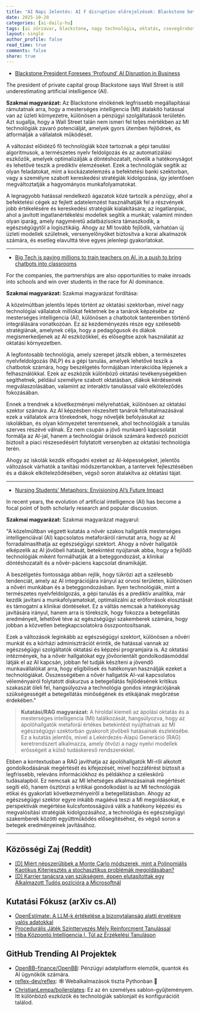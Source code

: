 ```yaml
---
title: "AI Napi Jelentés: AI F disruption előrejelzések: Blackstone betekintések, nagy technológia az osztálytermekben, és ápolóhallgatók felfedezik az AI jövőjét (2025-10-20)"
date: 2025-10-20
categories: [ai-daily-hu]
tags: [ai zűrzavar, blackstone, nagy technológia, oktatás, csevegőrobotok, ápolói hallgatók, a munka jövője]
layout: single
author_profile: false
read_time: true
comments: false
share: true
---
```

- [Blackstone President Foresees ‘Profound’ AI Disruption in Business](https://www.pymnts.com/artificial-intelligence-2/2025/blackstone-president-foresees-profound-ai-disruption-in-business/)

The president of private capital group Blackstone says Wall Street is still underestimating artificial intelligence (AI).

**Szakmai magyarázat:**
Az Blackstone elnökének legfrissebb megállapításai rámutatnak arra, hogy a mesterséges intelligencia (MI) átalakító hatással van az üzleti környezetre, különösen a pénzügyi szolgáltatások területén. Azt sugallja, hogy a Wall Street talán nem ismeri fel teljes mértékben az MI technológiák zavaró potenciálját, amelyek gyors ütemben fejlődnek, és átformálják a vállalatok működését.

A változást előidéző fő technológiák közé tartoznak a gépi tanulási algoritmusok, a természetes nyelv feldolgozás és az automatizálási eszközök, amelyek optimalizálják a döntéshozatalt, növelik a hatékonyságot és lehetővé teszik a prediktív elemzéseket. Ezek a technológiák segítik az olyan feladatokat, mint a kockázatelemzés a befektetési banki szektorban, vagy a személyre szabott kereskedési stratégiák kidolgozása, így jelentősen megváltoztatják a hagyományos munkafolyamatokat.

A legnagyobb hatással rendelkező ágazatok közé tartozik a pénzügy, ahol a befektetési cégek az fejlett adatelemzést használhatják fel a részvények jobb értékelésére és kereskedési stratégiák kialakítására; az ingatlanpiac, ahol a javított ingatlanértékelési modellek segítik a munkát; valamint minden olyan iparág, amely nagyméretű adatbázisokra támaszkodik, a egészségügytől a logisztikáig. Ahogy az MI tovább fejlődik, várhatóan új üzleti modellek születnek, versenyelőnyöket biztosítva a korai alkalmazók számára, és esetleg elavulttá téve egyes jelenlegi gyakorlatokat.

---
- [Big Tech is paying millions to train teachers on AI, in a push to bring chatbots into classrooms](https://www.santafenewmexican.com/news/education/big-tech-is-paying-millions-to-train-teachers-on-ai-in-a-push-to-bring/article_96e107cc-7a75-58e1-90ab-4510eaf57684.html)

For the companies, the partnerships are also opportunities to make inroads into schools and win over students in the race for AI dominance.

**Szakmai magyarázat:**
Szakmai magyarázat fordítása:

A közelmúltban jelentős lépés történt az oktatási szektorban, mivel nagy technológiai vállalatok milliókat fektetnek be a tanárok képzésébe az mesterséges intelligencia (AI), különösen a chatbotok tanteremben történő integrálására vonatkozóan. Ez az kezdeményezés része egy szélesebb stratégiának, amelynek célja, hogy a pedagógusok és diákok megismerkedjenek az AI eszközökkel, és elősegítse azok használatát az oktatási környezetben.

A legfontosabb technológia, amely szerepet játszik ebben, a természetes nyelvfeldolgozás (NLP) és a gépi tanulás, amelyek lehetővé teszik a chatbotok számára, hogy beszélgetés formájában interakcióba lépjenek a felhasználókkal. Ezek az eszközök különböző oktatási tevékenységekben segíthetnek, például személyre szabott oktatásban, diákok kérdéseinek megválaszolásában, valamint az interaktív tanulással való elköteleződés fokozásában.

Ennek a trendnek a következményei mélyrehatóak, különösen az oktatási szektor számára. Az AI képzésben részesített tanárok felhatalmazásával ezek a vállalatok arra törekednek, hogy növeljék befolyásukat az iskolákban, és olyan környezetet teremtsenek, ahol technológiáik a tanulás szerves részévé válnak. Ez nem csupán a jövő munkaerő kapcsolatát formálja az AI-jal, hanem a technológiai óriások számára kedvező pozíciót biztosít a piaci részesedésért folytatott versenyben az oktatási technológia terén.

Ahogy az iskolák kezdik elfogadni ezeket az AI-képességeket, jelentős változások várhatók a tanítási módszertanokban, a tantervek fejlesztésében és a diákok elköteleződésében, végső soron átalakítva az oktatási tájat.

---
- [Nursing Students’ Metaphors: Envisioning AI’s Future Impact](https://bioengineer.org/nursing-students-metaphors-envisioning-ais-future-impact/)

In recent years, the evolution of artificial intelligence (AI) has become a focal point of both scholarly research and popular discussion.

**Szakmai magyarázat:**
Szakmai magyarázat magyarul:

"A közelmúltban végzett kutatás a nővér szakos hallgatók mesterséges intelligenciával (AI) kapcsolatos metaforáiról rámutat arra, hogy az AI forradalmasíthatja az egészségügyi szektort. Ahogy a nővér hallgatók elképzelik az AI jövőbeli hatását, betekintést nyújtanak abba, hogy a fejlődő technológiák miként formálhatják át a beteggondozást, a klinikai döntéshozatalt és a nővér-páciens kapcsolat dinamikáját.

A beszélgetés fontossága abban rejlik, hogy tükrözi azt a szélesebb tendenciát, amely az AI integrációjára irányul az orvosi területen, különösen a nővéri munkában és a beteggondozásban. Ilyen technológiák, mint a természetes nyelvfeldolgozás, a gépi tanulás és a prediktív analitika, már kezdik javítani a munkafolyamatokat, optimalizálni az erőforrások elosztását és támogatni a klinikai döntéseket. Ez a váltás nemcsak a hatékonyság javítására irányul, hanem arra is törekszik, hogy fokozza a betegellátás eredményeit, lehetővé téve az egészségügyi szakemberek számára, hogy jobban a közvetlen betegkapcsolatokra összpontosítsanak.

Ezek a változások leginkább az egészségügyi szektort, különösen a nővéri munkát és a kórházi adminisztrációt érintik, de hatással vannak az egészségügyi szolgáltatók oktatási és képzési programjaira is. Az oktatási intézmények, ha a nővér hallgatókat egy jövőorientált gondolkodásmóddal látják el az AI kapcsán, jobban fel tudják készíteni a jövendő munkavállalókat arra, hogy eligibilisek és hatékonyan használják ezeket a technológiákat. Összességében a nővér hallgatók AI-val kapcsolatos véleményairól folytatott diskurzus a betegellátás fejlődésének kritikus szakaszát öleli fel, hangsúlyozva a technológia gondos integrációjának szükségességét a betegellátás minőségének és etikájának megőrzése érdekében."

> **Kutatási/RAG magyarázat:**
> A híroldal kiemeli az ápolási oktatás és a mesterséges intelligencia (MI) találkozását, hangsúlyozva, hogy az ápolóhallgatók metaforái értékes betekintést nyújthatnak az MI egészségügyi szektorban gyakorolt jövőbeli hatásainak észlelésébe. Ez a kutatás jelentős, mivel a Lekérdezés-Alapú Generáció (RAG) keretrendszert alkalmazza, amely ötvözi a nagy nyelvi modellek erősségeit a külső tudáskereső rendszerekkel.

Ebben a kontextusban a RAG javíthatja az ápolóhallgatók MI-ről alkotott gondolkodásának megértését és kifejezését, mivel hozzáférést biztosít a legfrissebb, releváns információkhoz és példákhoz a széleskörű tudásalapból. Ez nemcsak az MI lehetséges alkalmazásainak megértését segíti elő, hanem ösztönzi a kritikai gondolkodást is az MI technológiák etikai és gyakorlati következményeiről a betegellátásban. Ahogy az egészségügyi szektor egyre inkább magáévá teszi a MI megoldásokat, e perspektívák megértése kulcsfontosságúvá válik a hatékony képzési és megvalósítási stratégiák kidolgozásához, a technológia és egészségügyi szakemberek közötti együttműködés elősegítéséhez, és végső soron a betegek eredményeinek javításához.

---
## Közösségi Zaj (Reddit)
- [[D] Miért népszerűbbek a Monte Carlo módszerek, mint a Polinomiális Kaotikus Kiterjesztés a stochasztikus problémák megoldásában?](https://www.reddit.com/r/MachineLearning/comments/1o62zfe/d_why_are_monte_carlo_methods_more_popular_than/)
- [[D] Karrier tanácsra van szükségem, éppen elutasítottak egy Alkalmazott Tudós pozícióra a Microsoftnál](https://www.reddit.com/r/MachineLearning/comments/1o5gojz/d_need_career_advice_just_got_rejected_for_an/)

## Kutatási Fókusz (arXiv cs.AI)
- [OpenEstimate: A LLM-k értékelése a bizonytalanság alatti érvelésre valós adatokkal](https://arxiv.org/abs/2510.15096)
- [Procedurális Játék Szinttervezés Mély Reinforcment Tanulással](https://arxiv.org/abs/2510.15120)
- [Hiba Központú Intelligencia I, Túl az Érzékelési Tanuláson](https://arxiv.org/abs/2510.15128)

## GitHub Trending AI Projektek
- [OpenBB-finance/OpenBB](OpenBB-finance/OpenBB): Pénzügyi adatplatform elemzők, quantok és AI ügynökök számára.
- [reflex-dev/reflex](reflex-dev/reflex): 🕸️ Webalkalmazások tiszta Pythonban 🐍
- [ChristianLempa/boilerplates](ChristianLempa/boilerplates): Ez az én személyes sablon-gyűjteményem. Itt különböző eszközök és technológiák sablonjait és konfigurációit találod.